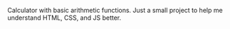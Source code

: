 Calculator with basic arithmetic functions. Just a small project to help me understand HTML, CSS, and JS better.
